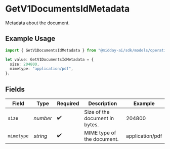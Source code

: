 # GetV1DocumentsIdMetadata

Metadata about the document.

## Example Usage

```typescript
import { GetV1DocumentsIdMetadata } from "@midday-ai/sdk/models/operations";

let value: GetV1DocumentsIdMetadata = {
  size: 204800,
  mimetype: "application/pdf",
};
```

## Fields

| Field                          | Type                           | Required                       | Description                    | Example                        |
| ------------------------------ | ------------------------------ | ------------------------------ | ------------------------------ | ------------------------------ |
| `size`                         | *number*                       | :heavy_check_mark:             | Size of the document in bytes. | 204800                         |
| `mimetype`                     | *string*                       | :heavy_check_mark:             | MIME type of the document.     | application/pdf                |